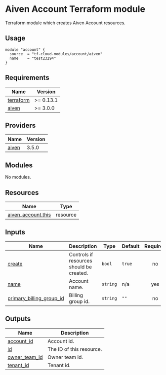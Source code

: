 # Aiven Account Terraform module

Terraform module which creates Aiven Account resources.

## Usage

```hcl
module "account" {
  source  = "tf-cloud-modules/account/aiven"
  name    = "test23294"
}
```

<!-- BEGIN_TF_DOCS -->
## Requirements

| Name | Version |
|------|---------|
| <a name="requirement_terraform"></a> [terraform](#requirement\_terraform) | >= 0.13.1 |
| <a name="requirement_aiven"></a> [aiven](#requirement\_aiven) | >= 3.0.0 |

## Providers

| Name | Version |
|------|---------|
| <a name="provider_aiven"></a> [aiven](#provider\_aiven) | 3.5.0 |

## Modules

No modules.

## Resources

| Name | Type |
|------|------|
| [aiven_account.this](https://registry.terraform.io/providers/aiven/aiven/latest/docs/resources/account) | resource |

## Inputs

| Name | Description | Type | Default | Required |
|------|-------------|------|---------|:--------:|
| <a name="input_create"></a> [create](#input\_create) | Controls if resources should be created. | `bool` | `true` | no |
| <a name="input_name"></a> [name](#input\_name) | Account name. | `string` | n/a | yes |
| <a name="input_primary_billing_group_id"></a> [primary\_billing\_group\_id](#input\_primary\_billing\_group\_id) | Billing group id. | `string` | `""` | no |

## Outputs

| Name | Description |
|------|-------------|
| <a name="output_account_id"></a> [account\_id](#output\_account\_id) | Account id. |
| <a name="output_id"></a> [id](#output\_id) | The ID of this resource. |
| <a name="output_owner_team_id"></a> [owner\_team\_id](#output\_owner\_team\_id) | Owner team id. |
| <a name="output_tenant_id"></a> [tenant\_id](#output\_tenant\_id) | Tenant id. |
<!-- END_TF_DOCS -->